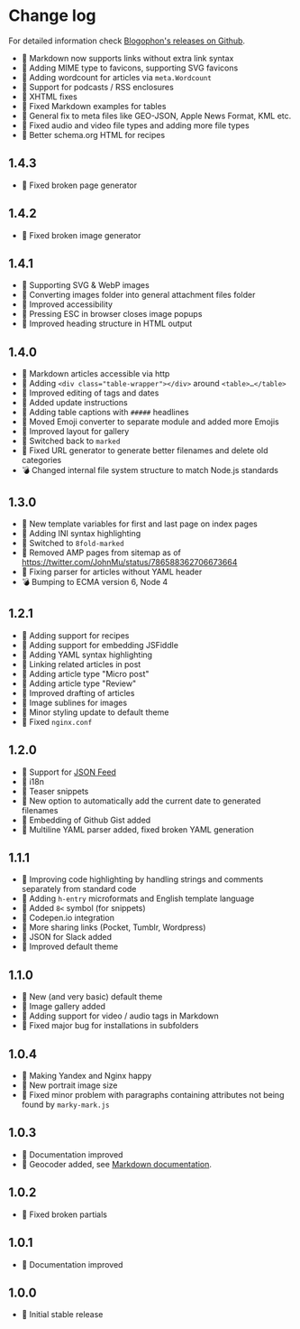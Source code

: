 Change log
==========

For detailed information check [Blogophon's releases on Github](https://github.com/fboes/blogophon/releases).

* :gift: Markdown now supports links without extra link syntax
* :gift: Adding MIME type to favicons, supporting SVG favicons
* :gift: Adding wordcount for articles via `meta.Wordcount`
* :gift: Support for podcasts / RSS enclosures
* :pill: XHTML fixes
* :pill: Fixed Markdown examples for tables
* :pill: General fix to meta files like GEO-JSON, Apple News Format, KML etc.
* :pill: Fixed audio and video file types and adding more file types
* :pill: Better schema.org HTML for recipes

1.4.3
-----

* :pill: Fixed broken page generator

1.4.2
-----

* :pill: Fixed broken image generator

1.4.1
-----

* :gift: Supporting SVG & WebP images
* :gift: Converting images folder into general attachment files folder
* :gift: Improved accessibility
* :gift: Pressing ESC in browser closes image popups
* :pill: Improved heading structure in HTML output

1.4.0
-----

* :gift: Markdown articles accessible via http
* :gift: Adding `<div class="table-wrapper"></div>` around `<table>…</table>`
* :gift: Improved editing of tags and dates
* :gift: Added update instructions
* :gift: Adding table captions with `#####` headlines
* :gift: Moved Emoji converter to separate module and added more Emojis
* :gift: Improved layout for gallery
* :pill: Switched back to `marked`
* :pill: Fixed URL generator to generate better filenames and delete old categories
* :bomb: Changed internal file system structure to match Node.js standards

1.3.0
-----

* :gift: New template variables for first and last page on index pages
* :gift: Adding INI syntax highlighting
* :pill: Switched to `8fold-marked`
* :pill: Removed AMP pages from sitemap as of https://twitter.com/JohnMu/status/786588362706673664
* :pill: Fixing parser for articles without YAML header
* :bomb: Bumping to ECMA version 6, Node 4

1.2.1
-----

* :gift: Adding support for recipes
* :gift: Adding support for embedding JSFiddle
* :gift: Adding YAML syntax highlighting
* :gift: Linking related articles in post
* :gift: Adding article type "Micro post"
* :gift: Adding article type "Review"
* :gift: Improved drafting of articles
* :gift: Image sublines for images
* :gift: Minor styling update to default theme
* :pill: Fixed `nginx.conf`

1.2.0
-----

* :gift: Support for [JSON Feed](https://jsonfeed.org/)
* :gift: i18n
* :gift: Teaser snippets
* :gift: New option to automatically add the current date to generated filenames
* :gift: Embedding of Github Gist added
* :pill: Multiline YAML parser added, fixed broken YAML generation

1.1.1
-----

* :gift: Improving code highlighting by handling strings and comments separately from standard code
* :gift: Adding `h-entry` microformats and English template language
* :gift: Added `8<` symbol (for snippets)
* :gift: Codepen.io integration
* :gift: More sharing links (Pocket, Tumblr, Wordpress)
* :gift: JSON for Slack added
* :gift: Improved default theme

1.1.0
-----

* :gift: New (and very basic) default theme
* :gift: Image gallery added
* :gift: Adding support for video / audio tags in Markdown
* :pill: Fixed major bug for installations in subfolders

1.0.4
-----

* :gift: Making Yandex and Nginx happy
* :gift: New portrait image size
* :pill: Fixed minor problem with paragraphs containing attributes not being found by `marky-mark.js`

1.0.3
-----

* :gift: Documentation improved
* :gift: Geocoder added, see [Markdown documentation](docs/markdown.md).

1.0.2
-----

* :pill: Fixed broken partials

1.0.1
-----

* :gift: Documentation improved

1.0.0
-----

* :gift: Initial stable release
